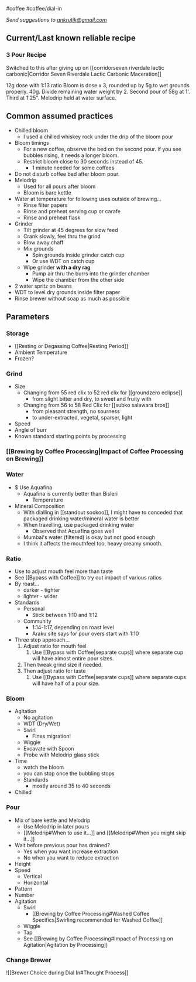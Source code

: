  #coffee #coffee/dial-in 

*Send suggestions to ankrutik@gmail.com*

## Current/Last known reliable recipe
### 3 Pour Recipe
Switched to this after giving up on [[corridorseven riverdale lactic carbonic|Corridor Seven Riverdale Lactic Carbonic Maceration]]

12g dose with 1:13 ratio
Bloom is dose x 3, rounded up by 5g to wet grounds properly. 40g.
Divide remaining water weight by 2.
Second pour of 58g at 1'. Third at 1'25".
Melodrip held at water surface.

## Common assumed practices
- Chilled bloom
	- I used a chilled whiskey rock under the drip of the bloom pour
- Bloom timings
	- For a new coffee, observe the bed on the second pour. If you see bubbles rising, it needs a longer bloom.
	- Restrict bloom close to 30 seconds instead of 45.
		- 1 minute needed for some coffees
- Do not disturb coffee bed after bloom pour.
- Melodrip
	- Used for all pours after bloom
	- Bloom is bare kettle
- Water at temperature for following uses outside of brewing...
	- Rinse filter papers
	- Rinse and preheat serving cup or carafe
	- Rinse and preheat flask
- Grinder
	- Tilt grinder at 45 degrees for slow feed
	- Crank slowly, feel thru the grind
	- Blow away chaff
	- Mix grounds
		- Spin grounds inside grinder catch cup
		- Or use WDT on catch cup
	- Wipe grinder **with a dry rag**
		- Pump air thru the burrs into the grinder chamber
		- Wipe the chamber from the other side
- 2 water spritz on beans
- WDT to level dry grounds inside filter paper
- Rinse brewer without soap as much as possible
## Parameters
### Storage 
- [[Resting or Degassing Coffee|Resting Period]]
- Ambient Temperature
- Frozen?
### Grind
- Size
	- Changing from 55 red clix to 52 red clix for [[groundzero eclipse]]
		- from slight bitter and dry, to sweet and fruity with 
	- Changing from 56 to 58 Red Clix for [[subko salawara bros]]
		- from pleasant strength, no sourness
		- to under-extracted, vegetal, sparser, light
- Speed
- Angle of burr
- Known standard starting points by processing
### [[Brewing by Coffee Processing|Impact of Coffee Processing on Brewing]]
### Water
- $ Use Aquafina
	- Aquafina is currently better than Bisleri 
		- Temperature
- Mineral Composition
	- With dialling in [[standout sookoo]], I might have to conceded that packaged drinking water/mineral water is better
	- When travelling, use packaged drinking water
		- Observed that Aquafina goes well 
	- Mumbai's water (filtered) is okay but not good enough
	- I think it affects the mouthfeel too, heavy creamy smooth.
### Ratio
- Use to adjust mouth feel more than taste
- See [[Bypass with Coffee]] to try out impact of various ratios
- By roast...
	- darker - tighter
	- lighter - wider
- Standards
	- Personal
		- Stick between 1:10 and 1:12
	- Community
		- 1:14-1:17, depending on roast level
		- Araku site says for pour overs start with 1:10 
- Three step approach...
	1. Adjust ratio for mouth feel
		1. Use [[Bypass with Coffee|separate cups]] where separate cup will have almost entire pour sizes. 
	2. Then tweak grind size if needed. 
	3. Then adjust ratio for taste
		1. Use [[Bypass with Coffee|separate cups]] where separate cups will have half of a pour size.
### Bloom
- Agitation
	- No agitation
	- WDT (Dry/Wet)
	- Swirl
		- Fines migration!
	- Wiggle
	- Excavate with Spoon
	- Probe with Melodrip glass stick
- Time
	- watch the bloom
	- you can stop once the bubbling stops
	- Standards
		- mostly around 35 to 40 seconds
- Chilled
### Pour
- Mix of bare kettle and Melodrip
	- Use Melodrip in later pours
	- [[Melodrip#When to use it...]] and [[Melodrip#When you might skip it...]]
- Wait before previous pour has drained?
	- Yes when you want increase extraction
	- No when you want to reduce extraction
- Height
- Speed
	- Vertical
	- Horizontal
- Pattern
- Number
- Agitation
	- Swirl 
		- [[Brewing by Coffee Processing#Washed Coffee Specifics|Swirling recommended for Washed Coffee]]
	- Wiggle
	- Tap
	- See [[Brewing by Coffee Processing#Impact of Processing on Agitation|Agitation by Processing]]
### Change Brewer
![[Brewer Choice during Dial In#Thought Process]]